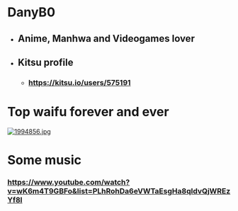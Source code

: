 # DanyB0

* ## Anime, Manhwa and Videogames lover

* ## Kitsu profile
  * ### https://kitsu.io/users/575191

# Top waifu forever and ever
[![1994856.jpg](https://i.postimg.cc/RhQB6mZC/1994856.jpg)](https://postimg.cc/q6RYS9KW)

# Some music

### https://www.youtube.com/watch?v=wK6m4T9GBFo&list=PLhRohDa6eVWTaEsgHa8qldvQjWREzYf8l
